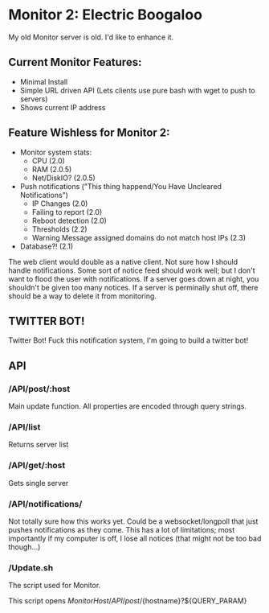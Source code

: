 # Monitor 2: Electric Boogaloo

My old Monitor server is old. I'd like to enhance it.

## Current Monitor Features:
* Minimal Install
* Simple URL driven API (Lets clients use pure bash with wget to push to servers)
* Shows current IP address 

## Feature Wishless for Monitor 2:
* Monitor system stats:
    * CPU (2.0)
    * RAM (2.0.5)
    * Net/DiskIO? (2.0.5)
* Push notifications ("This thing happend/You Have Uncleared Notifications")
    * IP Changes (2.0)
    * Failing to report (2.0)
    * Reboot detection (2.0)
    * Thresholds (2.2)
    * Warning Message assigned domains do not match host IPs (2.3)
* Database?! (2.1)

The web client would double as a native client. Not sure how I should handle notifications. Some sort of notice feed should work well; but I don't want to flood the user with notifications. If a server goes down at night, you shouldn't be given too many notices. If a server is perminally shut off, there should be a way to delete it from monitoring. 

## TWITTER BOT!
Twitter Bot! Fuck this notification system, I'm going to build a twitter bot!

## API

### /API/post/:host

Main update function. All properties are encoded through query strings.

### /API/list

Returns server list

### /API/get/:host

Gets single server

### /API/notifications/

Not totally sure how this works yet. Could be a websocket/longpoll that just pushes notifications as they come. This has a lot of limitations; most importantly if my computer is off, I lose all notices (that might not be too bad though...)


### /Update.sh

The script used for Monitor.

This script opens ${MonitorHost}/API/post/${hostname}?${QUERY_PARAM}

